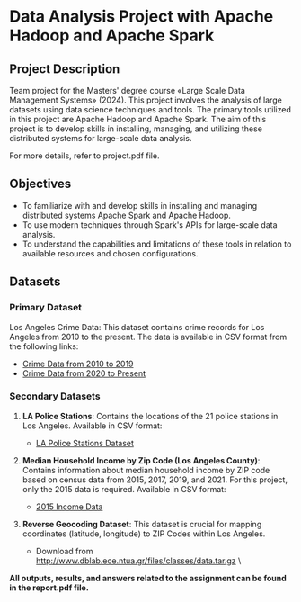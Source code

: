 # Data Analysis Project with Apache Hadoop and Apache Spark
## Project Description
Team project for the Masters' degree course «Large Scale Data Management Systems» (2024). This project involves the analysis of large datasets using data science techniques and tools. The primary tools utilized in this project are Apache Hadoop and Apache Spark. The aim of this project is to develop skills in installing, managing, and utilizing these distributed systems for large-scale data analysis.

For more details, refer to project.pdf file.

## Objectives
* To familiarize with and develop skills in installing and managing distributed systems Apache Spark and Apache Hadoop.
* To use modern techniques through Spark's APIs for large-scale data analysis.
* To understand the capabilities and limitations of these tools in relation to available resources and chosen configurations.

## Datasets
### Primary Dataset
Los Angeles Crime Data: This dataset contains crime records for Los Angeles from 2010 to the present. The data is available in CSV format from the following links:

- [Crime Data from 2010 to 2019](https://data.lacity.org/api/views/63jg-8b9z/rows.csv?accessType=DOWNLOAD)
- [Crime Data from 2020 to Present](https://data.lacity.org/api/views/2nrs-mtv8/rows.csv?accessType=DOWNLOAD)

### Secondary Datasets

1. **LA Police Stations**: Contains the locations of the 21 police stations in Los Angeles. Available in CSV format:

   - [LA Police Stations Dataset](https://geohub.lacity.org/datasets/lahub::lapd-police-stations/explore)

2. **Median Household Income by Zip Code (Los Angeles County)**: Contains information about median household income by ZIP code based on census data from 2015, 2017, 2019, and 2021. For this project, only the 2015 data is required. Available in CSV format:

   - [2015 Income Data](http://www.laalmanac.com/employment/em12c_2015.php)
     
3. **Reverse Geocoding Dataset**: This dataset is crucial for mapping coordinates (latitude, longitude) to ZIP Codes within Los Angeles.

   - Download from http://www.dblab.ece.ntua.gr/files/classes/data.tar.gz
\\

**All outputs, results, and answers related to the assignment can be found in the report.pdf file.**
